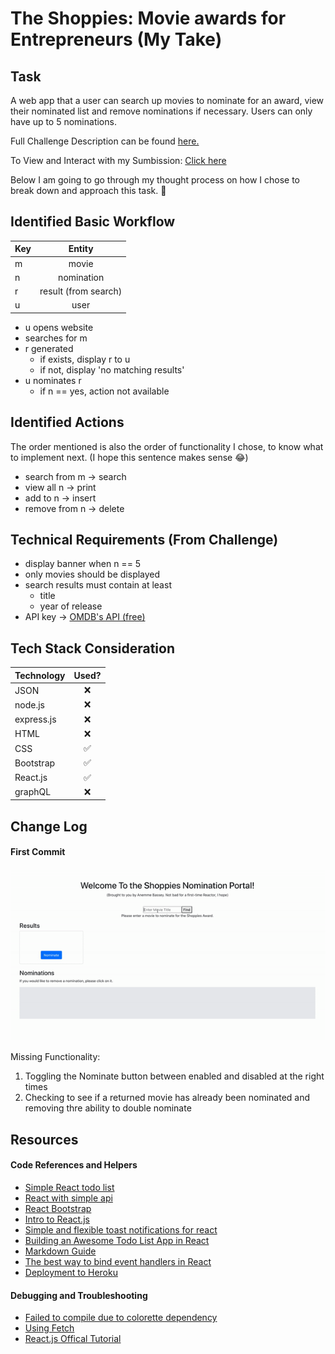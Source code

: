 # The Shoppies: Movie awards for Entrepreneurs (My Take)

Task
-
A web app that a user can search up movies to nominate for an award, view their nominated list and remove nominations if necessary. Users can only have up to 5 nominations.

Full Challenge Description can be found [here.](https://docs.google.com/document/d/1AZO0BZwn1Aogj4f3PDNe1mhq8pKsXZxtrG--EIbP_-w/preview?pru=AAABdHlQRnE*WQl0v68vsF_nPbygOim7ww#heading=h.31w9woubunro)

To View and Interact with my Sumbission: [Click here](https://shoppies-by-anemme.herokuapp.com/)

Below I am going to go through my thought process on how I chose to break down and approach this task. 🙂


Identified Basic Workflow
-

| Key        | Entity        |
| ---------- |:-------------:|
| m   | movie |
| n   | nomination |
| r   | result (from search)|
| u   | user |

- u opens website
- searches for m
- r generated
  - if exists, display r to u
  - if not, display 'no matching results'
- u nominates r
  - if n == yes, action not available

Identified Actions
-
The order mentioned is also the order of functionality I chose, to know what to implement next. (I hope this sentence makes sense 😂)
- search from m -> search
- view all n -> print
- add to n -> insert
- remove from n -> delete

Technical Requirements (From Challenge)
-
- display banner when n == 5
- only movies should be displayed
- search results must contain at least
  - title
  - year of release
- API key -> [OMDB's API (free)](http://www.omdbapi.com/)

Tech Stack Consideration
-
| Technology       | Used?        |
| ---------- |:-------------:|
| JSON | ❌ |
| node.js | ❌ |
| express.js | ❌ |
| HTML | ❌ |
| CSS | ✅ |
| Bootstrap | ✅ |
| React.js | ✅ |
| graphQL | ❌ |

Change Log
-
#### First Commit

![Gif showning workflow of first commit](demo/ezgif-6-04caa15e042c.gif)

Missing Functionality:
1. Toggling the Nominate button between enabled and disabled at the right times
2. Checking to see if a returned movie has already been nominated and removing thre ability to double nominate


Resources
-
#### Code References and Helpers
- [Simple React todo list](https://medium.com/@aghh1504/1-simple-react-todo-list-52186b62976b)
- [React with simple api](https://medium.com/@aghh1504/3-react-with-simple-api-7e32248aeea5)
- [React Bootstrap](https://react-bootstrap.netlify.app/components/)
- [Intro to React.js](https://medium.com/the-codelog/intro-to-react-js-a37696fd99af)
- [Simple and flexible toast notifications for react](https://reactjsexample.com/simple-and-flexible-toast-notifications-for-react/)
- [Building an Awesome Todo List App in React](https://www.kirupa.com/react/simple_todo_app_react.htm)
- [Markdown Guide](https://github.com/adam-p/markdown-here/wiki/Markdown-Cheatsheet#headers)
- [The best way to bind event handlers in React](https://www.freecodecamp.org/news/the-best-way-to-bind-event-handlers-in-react-282db2cf1530/)
- [Deployment to Heroku](https://create-react-app.dev/docs/deployment/#heroku)

#### Debugging and Troubleshooting

- [Failed to compile due to colorette dependency](https://github.com/facebook/create-react-app/issues/9273)
- [Using Fetch](https://developer.mozilla.org/en-US/docs/Web/API/Fetch_API/Using_Fetch)
- [React.js Offical Tutorial](https://reactjs.org/tutorial/tutorial.html)
